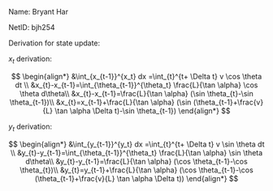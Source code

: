 Name: Bryant Har

NetID: bjh254

Derivation for state update: 

$x_t$ derivation:

$$
\begin{align*}
&\int_{x_{t-1}}^{x_t} dx =\int_{t}^{t+ \Delta t} v \cos \theta dt  \\
&x_{t}-x_{t-1}=\int_{\theta_{t-1}}^{\theta_t} \frac{L}{\tan \alpha} \cos \theta d\theta\\
&x_{t}-x_{t-1}=\frac{L}{\tan \alpha} (\sin \theta_{t}-\sin \theta_{t-1})\\
&x_{t}=x_{t-1}+\frac{L}{\tan \alpha} (\sin (\theta_{t-1}+\frac{v}{L} \tan \alpha \Delta t)-\sin \theta_{t-1})
\end{align*}
$$

$y_t$ derivation:

$$
\begin{align*}
&\int_{y_{t-1}}^{y_t} dx =\int_{t}^{t+ \Delta t} v \sin \theta dt  \\
&y_{t}-y_{t-1}=\int_{\theta_{t-1}}^{\theta_t} \frac{L}{\tan \alpha} \sin \theta d\theta\\
&y_{t}-y_{t-1}=\frac{L}{\tan \alpha} (\cos \theta_{t-1}-\cos \theta_{t})\\
&y_{t}=y_{t-1}+\frac{L}{\tan \alpha} (\cos \theta_{t-1}-\cos (\theta_{t-1}+\frac{v}{L} \tan \alpha \Delta t))
\end{align*}
$$
